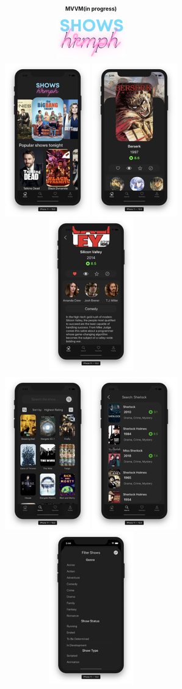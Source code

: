 <h4 align="center">MVVM(in progress) </h4>  

<p align="center">
  <img src="https://github.com/REDISKA88/hrmph_shows/blob/master/hrmph_shows/logo.png" height="100" title="hrmph shows">
</p>
  <p align="center">
    <img src="https://github.com/REDISKA88/hrmph_shows/blob/mvvm/screens/s0.png" alt=" "  class="center" height="400">
    <img src="https://github.com/REDISKA88/hrmph_shows/blob/mvvm/screens/s1.png" alt=" "  class="center" height="400">
    <img src="https://github.com/REDISKA88/hrmph_shows/blob/mvvm/screens/s2.png" alt=" "  class="center" height="400">
  </p>
   <p align="center">
    <img src="https://github.com/REDISKA88/hrmph_shows/blob/mvvm/screens/s4.png" alt=" "  class="center" height="400">
  <img src="https://github.com/REDISKA88/hrmph_shows/blob/mvvm/screens/s5.png" alt=" "  class="center" height="400">
  <img src="https://github.com/REDISKA88/hrmph_shows/blob/mvvm/screens/s6.png" alt=" "  class="center" height="400">
</p>

